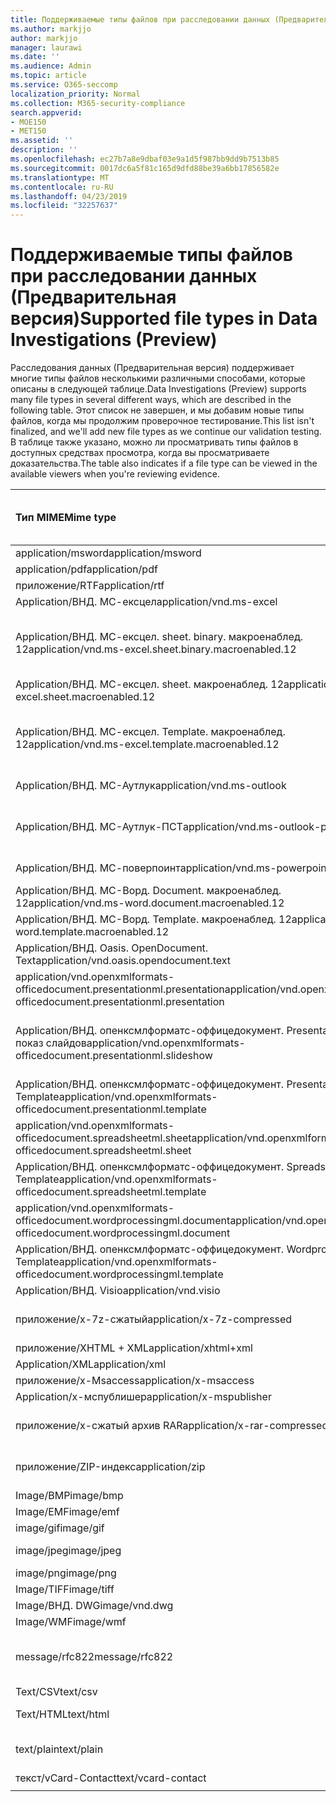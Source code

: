 ```yaml
---
title: Поддерживаемые типы файлов при расследовании данных (Предварительная версия)
ms.author: markjjo
author: markjjo
manager: laurawi
ms.date: ''
ms.audience: Admin
ms.topic: article
ms.service: O365-seccomp
localization_priority: Normal
ms.collection: M365-security-compliance
search.appverid:
- MOE150
- MET150
ms.assetid: ''
description: ''
ms.openlocfilehash: ec27b7a8e9dbaf03e9a1d5f987bb9dd9b7513b85
ms.sourcegitcommit: 0017dc6a5f81c165d9dfd88be39a6bb17856582e
ms.translationtype: MT
ms.contentlocale: ru-RU
ms.lasthandoff: 04/23/2019
ms.locfileid: "32257637"
---
```

# <a name="supported-file-types-in-data-investigations-preview"></a><span data-ttu-id="ad1cf-102">Поддерживаемые типы файлов при расследовании данных (Предварительная версия)</span><span class="sxs-lookup"><span data-stu-id="ad1cf-102">Supported file types in Data Investigations (Preview)</span></span>

<span data-ttu-id="ad1cf-103">Расследования данных (Предварительная версия) поддерживает многие типы файлов несколькими различными способами, которые описаны в следующей таблице.</span><span class="sxs-lookup"><span data-stu-id="ad1cf-103">Data Investigations (Preview) supports many file types in several different ways, which are described in the following table.</span></span> <span data-ttu-id="ad1cf-104">Этот список не завершен, и мы добавим новые типы файлов, когда мы продолжим проверочное тестирование.</span><span class="sxs-lookup"><span data-stu-id="ad1cf-104">This list isn't finalized, and we'll add new file types as we continue our validation testing.</span></span> <span data-ttu-id="ad1cf-105">В таблице также указано, можно ли просматривать типы файлов в доступных средствах просмотра, когда вы просматриваете доказательства.</span><span class="sxs-lookup"><span data-stu-id="ad1cf-105">The table also indicates if a file type can be viewed in the available viewers when you're reviewing evidence.</span></span>

| <span data-ttu-id="ad1cf-106">Тип MIME</span><span class="sxs-lookup"><span data-stu-id="ad1cf-106">Mime type</span></span> | <span data-ttu-id="ad1cf-107">Класс File</span><span class="sxs-lookup"><span data-stu-id="ad1cf-107">File class</span></span> | <span data-ttu-id="ad1cf-108">Встроенное средство просмотра</span><span class="sxs-lookup"><span data-stu-id="ad1cf-108">Native viewer</span></span> | <span data-ttu-id="ad1cf-109">Средство просмотра текста</span><span class="sxs-lookup"><span data-stu-id="ad1cf-109">Text viewer</span></span> | <span data-ttu-id="ad1cf-110">Средство просмотра примечаний</span><span class="sxs-lookup"><span data-stu-id="ad1cf-110">Annotate viewer</span></span> | <span data-ttu-id="ad1cf-111">Извлечение контейнера</span><span class="sxs-lookup"><span data-stu-id="ad1cf-111">Container extraction</span></span> | <span data-ttu-id="ad1cf-112">Расширения</span><span class="sxs-lookup"><span data-stu-id="ad1cf-112">Extensions</span></span> |
| :- | :- | :- | :- | :- | :- | :- |
| <span data-ttu-id="ad1cf-113">application/msword</span><span class="sxs-lookup"><span data-stu-id="ad1cf-113">application/msword</span></span> | <span data-ttu-id="ad1cf-114">Document</span><span class="sxs-lookup"><span data-stu-id="ad1cf-114">Document</span></span> | <span data-ttu-id="ad1cf-115">Да</span><span class="sxs-lookup"><span data-stu-id="ad1cf-115">Yes</span></span> | <span data-ttu-id="ad1cf-116">Да</span><span class="sxs-lookup"><span data-stu-id="ad1cf-116">Yes</span></span> | <span data-ttu-id="ad1cf-117">Да</span><span class="sxs-lookup"><span data-stu-id="ad1cf-117">Yes</span></span> | <span data-ttu-id="ad1cf-118">Нет</span><span class="sxs-lookup"><span data-stu-id="ad1cf-118">No</span></span> | <span data-ttu-id="ad1cf-119">. doc;. dat</span><span class="sxs-lookup"><span data-stu-id="ad1cf-119">.doc; .dat</span></span> |
| <span data-ttu-id="ad1cf-120">application/pdf</span><span class="sxs-lookup"><span data-stu-id="ad1cf-120">application/pdf</span></span> | <span data-ttu-id="ad1cf-121">Document</span><span class="sxs-lookup"><span data-stu-id="ad1cf-121">Document</span></span> | <span data-ttu-id="ad1cf-122">Да</span><span class="sxs-lookup"><span data-stu-id="ad1cf-122">Yes</span></span> | <span data-ttu-id="ad1cf-123">Да</span><span class="sxs-lookup"><span data-stu-id="ad1cf-123">Yes</span></span> | <span data-ttu-id="ad1cf-124">Да</span><span class="sxs-lookup"><span data-stu-id="ad1cf-124">Yes</span></span> | <span data-ttu-id="ad1cf-125">Нет</span><span class="sxs-lookup"><span data-stu-id="ad1cf-125">No</span></span> | <span data-ttu-id="ad1cf-126">PDF</span><span class="sxs-lookup"><span data-stu-id="ad1cf-126">.pdf</span></span> |
| <span data-ttu-id="ad1cf-127">приложение/RTF</span><span class="sxs-lookup"><span data-stu-id="ad1cf-127">application/rtf</span></span> | <span data-ttu-id="ad1cf-128">Document</span><span class="sxs-lookup"><span data-stu-id="ad1cf-128">Document</span></span> | <span data-ttu-id="ad1cf-129">Да</span><span class="sxs-lookup"><span data-stu-id="ad1cf-129">Yes</span></span> | <span data-ttu-id="ad1cf-130">Да</span><span class="sxs-lookup"><span data-stu-id="ad1cf-130">Yes</span></span> | <span data-ttu-id="ad1cf-131">Да</span><span class="sxs-lookup"><span data-stu-id="ad1cf-131">Yes</span></span> | <span data-ttu-id="ad1cf-132">Нет</span><span class="sxs-lookup"><span data-stu-id="ad1cf-132">No</span></span> | <span data-ttu-id="ad1cf-133">RTF;. гостей</span><span class="sxs-lookup"><span data-stu-id="ad1cf-133">.rtf;.doc</span></span> |
| <span data-ttu-id="ad1cf-134">Application/ВНД. МС-ексцел</span><span class="sxs-lookup"><span data-stu-id="ad1cf-134">application/vnd.ms-excel</span></span> | <span data-ttu-id="ad1cf-135">Document</span><span class="sxs-lookup"><span data-stu-id="ad1cf-135">Document</span></span> | <span data-ttu-id="ad1cf-136">Да</span><span class="sxs-lookup"><span data-stu-id="ad1cf-136">Yes</span></span> | <span data-ttu-id="ad1cf-137">Да</span><span class="sxs-lookup"><span data-stu-id="ad1cf-137">Yes</span></span> | <span data-ttu-id="ad1cf-138">Да</span><span class="sxs-lookup"><span data-stu-id="ad1cf-138">Yes</span></span> | <span data-ttu-id="ad1cf-139">Нет</span><span class="sxs-lookup"><span data-stu-id="ad1cf-139">No</span></span> | <span data-ttu-id="ad1cf-140">XLS; dat</span><span class="sxs-lookup"><span data-stu-id="ad1cf-140">.xls; .dat</span></span> |
| <span data-ttu-id="ad1cf-141">Application/ВНД. МС-ексцел. sheet. binary. макроенаблед. 12</span><span class="sxs-lookup"><span data-stu-id="ad1cf-141">application/vnd.ms-excel.sheet.binary.macroenabled.12</span></span> | <span data-ttu-id="ad1cf-142">Производительность и формат открытого документа</span><span class="sxs-lookup"><span data-stu-id="ad1cf-142">Productivity / Open Document Format</span></span> | <span data-ttu-id="ad1cf-143">Да</span><span class="sxs-lookup"><span data-stu-id="ad1cf-143">Yes</span></span> | <span data-ttu-id="ad1cf-144">Да</span><span class="sxs-lookup"><span data-stu-id="ad1cf-144">Yes</span></span> | <span data-ttu-id="ad1cf-145">Нет</span><span class="sxs-lookup"><span data-stu-id="ad1cf-145">No</span></span> | <span data-ttu-id="ad1cf-146">Нет</span><span class="sxs-lookup"><span data-stu-id="ad1cf-146">No</span></span> | <span data-ttu-id="ad1cf-147">. xlsb</span><span class="sxs-lookup"><span data-stu-id="ad1cf-147">.xlsb</span></span> |
| <span data-ttu-id="ad1cf-148">Application/ВНД. МС-ексцел. sheet. макроенаблед. 12</span><span class="sxs-lookup"><span data-stu-id="ad1cf-148">application/vnd.ms-excel.sheet.macroenabled.12</span></span> | <span data-ttu-id="ad1cf-149">Document</span><span class="sxs-lookup"><span data-stu-id="ad1cf-149">Document</span></span> | <span data-ttu-id="ad1cf-150">Да</span><span class="sxs-lookup"><span data-stu-id="ad1cf-150">Yes</span></span> | <span data-ttu-id="ad1cf-151">Да</span><span class="sxs-lookup"><span data-stu-id="ad1cf-151">Yes</span></span> | <span data-ttu-id="ad1cf-152">Да</span><span class="sxs-lookup"><span data-stu-id="ad1cf-152">Yes</span></span> | <span data-ttu-id="ad1cf-153">Нет</span><span class="sxs-lookup"><span data-stu-id="ad1cf-153">No</span></span> | <span data-ttu-id="ad1cf-154">. xlsm</span><span class="sxs-lookup"><span data-stu-id="ad1cf-154">.xlsm</span></span> |
| <span data-ttu-id="ad1cf-155">Application/ВНД. МС-ексцел. Template. макроенаблед. 12</span><span class="sxs-lookup"><span data-stu-id="ad1cf-155">application/vnd.ms-excel.template.macroenabled.12</span></span> | <span data-ttu-id="ad1cf-156">Производительность и формат открытого документа</span><span class="sxs-lookup"><span data-stu-id="ad1cf-156">Productivity / Open Document Format</span></span> | <span data-ttu-id="ad1cf-157">Нет</span><span class="sxs-lookup"><span data-stu-id="ad1cf-157">No</span></span> | <span data-ttu-id="ad1cf-158">Да</span><span class="sxs-lookup"><span data-stu-id="ad1cf-158">Yes</span></span> | <span data-ttu-id="ad1cf-159">Нет</span><span class="sxs-lookup"><span data-stu-id="ad1cf-159">No</span></span> | <span data-ttu-id="ad1cf-160">Нет</span><span class="sxs-lookup"><span data-stu-id="ad1cf-160">No</span></span> | <span data-ttu-id="ad1cf-161">. xltm</span><span class="sxs-lookup"><span data-stu-id="ad1cf-161">.xltm</span></span> |
| <span data-ttu-id="ad1cf-162">Application/ВНД. МС-Аутлук</span><span class="sxs-lookup"><span data-stu-id="ad1cf-162">application/vnd.ms-outlook</span></span> | <span data-ttu-id="ad1cf-163">Производительность труда</span><span class="sxs-lookup"><span data-stu-id="ad1cf-163">Productivity</span></span> | <span data-ttu-id="ad1cf-164">Нет</span><span class="sxs-lookup"><span data-stu-id="ad1cf-164">No</span></span> | <span data-ttu-id="ad1cf-165">Нет</span><span class="sxs-lookup"><span data-stu-id="ad1cf-165">No</span></span> | <span data-ttu-id="ad1cf-166">Нет</span><span class="sxs-lookup"><span data-stu-id="ad1cf-166">No</span></span> | <span data-ttu-id="ad1cf-167">Нет</span><span class="sxs-lookup"><span data-stu-id="ad1cf-167">No</span></span> | <span data-ttu-id="ad1cf-168">. MSG</span><span class="sxs-lookup"><span data-stu-id="ad1cf-168">.msg</span></span> |
| <span data-ttu-id="ad1cf-169">Application/ВНД. МС-Аутлук-ПСТ</span><span class="sxs-lookup"><span data-stu-id="ad1cf-169">application/vnd.ms-outlook-pst</span></span> | <span data-ttu-id="ad1cf-170">Производительность и совместная работа</span><span class="sxs-lookup"><span data-stu-id="ad1cf-170">Productivity / Collaboration</span></span> | <span data-ttu-id="ad1cf-171">Нет</span><span class="sxs-lookup"><span data-stu-id="ad1cf-171">No</span></span> | <span data-ttu-id="ad1cf-172">Нет</span><span class="sxs-lookup"><span data-stu-id="ad1cf-172">No</span></span> | <span data-ttu-id="ad1cf-173">Нет</span><span class="sxs-lookup"><span data-stu-id="ad1cf-173">No</span></span> | <span data-ttu-id="ad1cf-174">Да</span><span class="sxs-lookup"><span data-stu-id="ad1cf-174">Yes</span></span> | <span data-ttu-id="ad1cf-175">PST-файл</span><span class="sxs-lookup"><span data-stu-id="ad1cf-175">.pst</span></span> |
| <span data-ttu-id="ad1cf-176">Application/ВНД. МС-поверпоинт</span><span class="sxs-lookup"><span data-stu-id="ad1cf-176">application/vnd.ms-powerpoint</span></span> | <span data-ttu-id="ad1cf-177">Document</span><span class="sxs-lookup"><span data-stu-id="ad1cf-177">Document</span></span> | <span data-ttu-id="ad1cf-178">Да</span><span class="sxs-lookup"><span data-stu-id="ad1cf-178">Yes</span></span> | <span data-ttu-id="ad1cf-179">Да</span><span class="sxs-lookup"><span data-stu-id="ad1cf-179">Yes</span></span> | <span data-ttu-id="ad1cf-180">Да</span><span class="sxs-lookup"><span data-stu-id="ad1cf-180">Yes</span></span> | <span data-ttu-id="ad1cf-181">Нет</span><span class="sxs-lookup"><span data-stu-id="ad1cf-181">No</span></span> | <span data-ttu-id="ad1cf-182">PPT; PPS;. Pot</span><span class="sxs-lookup"><span data-stu-id="ad1cf-182">.ppt; .pps;.pot</span></span> |
| <span data-ttu-id="ad1cf-183">Application/ВНД. МС-Ворд. Document. макроенаблед. 12</span><span class="sxs-lookup"><span data-stu-id="ad1cf-183">application/vnd.ms-word.document.macroenabled.12</span></span> | <span data-ttu-id="ad1cf-184">Document</span><span class="sxs-lookup"><span data-stu-id="ad1cf-184">Document</span></span> | <span data-ttu-id="ad1cf-185">Да</span><span class="sxs-lookup"><span data-stu-id="ad1cf-185">Yes</span></span> | <span data-ttu-id="ad1cf-186">Да</span><span class="sxs-lookup"><span data-stu-id="ad1cf-186">Yes</span></span> | <span data-ttu-id="ad1cf-187">Да</span><span class="sxs-lookup"><span data-stu-id="ad1cf-187">Yes</span></span> | <span data-ttu-id="ad1cf-188">Нет</span><span class="sxs-lookup"><span data-stu-id="ad1cf-188">No</span></span> | <span data-ttu-id="ad1cf-189">DOCM</span><span class="sxs-lookup"><span data-stu-id="ad1cf-189">.docm</span></span> |
| <span data-ttu-id="ad1cf-190">Application/ВНД. МС-Ворд. Template. макроенаблед. 12</span><span class="sxs-lookup"><span data-stu-id="ad1cf-190">application/vnd.ms-word.template.macroenabled.12</span></span> | <span data-ttu-id="ad1cf-191">Document</span><span class="sxs-lookup"><span data-stu-id="ad1cf-191">Document</span></span> | <span data-ttu-id="ad1cf-192">Да</span><span class="sxs-lookup"><span data-stu-id="ad1cf-192">Yes</span></span> | <span data-ttu-id="ad1cf-193">Да</span><span class="sxs-lookup"><span data-stu-id="ad1cf-193">Yes</span></span> | <span data-ttu-id="ad1cf-194">Да</span><span class="sxs-lookup"><span data-stu-id="ad1cf-194">Yes</span></span> | <span data-ttu-id="ad1cf-195">Нет</span><span class="sxs-lookup"><span data-stu-id="ad1cf-195">No</span></span> | <span data-ttu-id="ad1cf-196">. dotm</span><span class="sxs-lookup"><span data-stu-id="ad1cf-196">.dotm</span></span> |
| <span data-ttu-id="ad1cf-197">Application/ВНД. Oasis. OpenDocument. Text</span><span class="sxs-lookup"><span data-stu-id="ad1cf-197">application/vnd.oasis.opendocument.text</span></span> | <span data-ttu-id="ad1cf-198">Document</span><span class="sxs-lookup"><span data-stu-id="ad1cf-198">Document</span></span> | <span data-ttu-id="ad1cf-199">Да</span><span class="sxs-lookup"><span data-stu-id="ad1cf-199">Yes</span></span> | <span data-ttu-id="ad1cf-200">Да</span><span class="sxs-lookup"><span data-stu-id="ad1cf-200">Yes</span></span> | <span data-ttu-id="ad1cf-201">Да</span><span class="sxs-lookup"><span data-stu-id="ad1cf-201">Yes</span></span> | <span data-ttu-id="ad1cf-202">Нет</span><span class="sxs-lookup"><span data-stu-id="ad1cf-202">No</span></span> | <span data-ttu-id="ad1cf-203">Detection</span><span class="sxs-lookup"><span data-stu-id="ad1cf-203">.odt;</span></span>  |
| <span data-ttu-id="ad1cf-204">application/vnd.openxmlformats-officedocument.presentationml.presentation</span><span class="sxs-lookup"><span data-stu-id="ad1cf-204">application/vnd.openxmlformats-officedocument.presentationml.presentation</span></span> | <span data-ttu-id="ad1cf-205">Document</span><span class="sxs-lookup"><span data-stu-id="ad1cf-205">Document</span></span> | <span data-ttu-id="ad1cf-206">Да</span><span class="sxs-lookup"><span data-stu-id="ad1cf-206">Yes</span></span> | <span data-ttu-id="ad1cf-207">Да</span><span class="sxs-lookup"><span data-stu-id="ad1cf-207">Yes</span></span> | <span data-ttu-id="ad1cf-208">Да</span><span class="sxs-lookup"><span data-stu-id="ad1cf-208">Yes</span></span> | <span data-ttu-id="ad1cf-209">Нет</span><span class="sxs-lookup"><span data-stu-id="ad1cf-209">No</span></span> | <span data-ttu-id="ad1cf-210">PPTX</span><span class="sxs-lookup"><span data-stu-id="ad1cf-210">.pptx</span></span> |
| <span data-ttu-id="ad1cf-211">Application/ВНД. опенксмлформатс-оффицедокумент. PresentationML. показ слайдов</span><span class="sxs-lookup"><span data-stu-id="ad1cf-211">application/vnd.openxmlformats-officedocument.presentationml.slideshow</span></span> | <span data-ttu-id="ad1cf-212">Производительность и формат открытого документа</span><span class="sxs-lookup"><span data-stu-id="ad1cf-212">Productivity / Open Document Format</span></span> | <span data-ttu-id="ad1cf-213">Да</span><span class="sxs-lookup"><span data-stu-id="ad1cf-213">Yes</span></span> | <span data-ttu-id="ad1cf-214">Да</span><span class="sxs-lookup"><span data-stu-id="ad1cf-214">Yes</span></span> | <span data-ttu-id="ad1cf-215">Да</span><span class="sxs-lookup"><span data-stu-id="ad1cf-215">Yes</span></span> | <span data-ttu-id="ad1cf-216">Нет</span><span class="sxs-lookup"><span data-stu-id="ad1cf-216">No</span></span> | <span data-ttu-id="ad1cf-217">. ppsx</span><span class="sxs-lookup"><span data-stu-id="ad1cf-217">.ppsx</span></span> |
| <span data-ttu-id="ad1cf-218">Application/ВНД. опенксмлформатс-оффицедокумент. PresentationML. Template</span><span class="sxs-lookup"><span data-stu-id="ad1cf-218">application/vnd.openxmlformats-officedocument.presentationml.template</span></span> | <span data-ttu-id="ad1cf-219">Document</span><span class="sxs-lookup"><span data-stu-id="ad1cf-219">Document</span></span> | <span data-ttu-id="ad1cf-220">Да</span><span class="sxs-lookup"><span data-stu-id="ad1cf-220">Yes</span></span> | <span data-ttu-id="ad1cf-221">Да</span><span class="sxs-lookup"><span data-stu-id="ad1cf-221">Yes</span></span> | <span data-ttu-id="ad1cf-222">Да</span><span class="sxs-lookup"><span data-stu-id="ad1cf-222">Yes</span></span> | <span data-ttu-id="ad1cf-223">Нет</span><span class="sxs-lookup"><span data-stu-id="ad1cf-223">No</span></span> | <span data-ttu-id="ad1cf-224">. potx</span><span class="sxs-lookup"><span data-stu-id="ad1cf-224">.potx</span></span> |
| <span data-ttu-id="ad1cf-225">application/vnd.openxmlformats-officedocument.spreadsheetml.sheet</span><span class="sxs-lookup"><span data-stu-id="ad1cf-225">application/vnd.openxmlformats-officedocument.spreadsheetml.sheet</span></span> | <span data-ttu-id="ad1cf-226">Document</span><span class="sxs-lookup"><span data-stu-id="ad1cf-226">Document</span></span> | <span data-ttu-id="ad1cf-227">Да</span><span class="sxs-lookup"><span data-stu-id="ad1cf-227">Yes</span></span> | <span data-ttu-id="ad1cf-228">Да</span><span class="sxs-lookup"><span data-stu-id="ad1cf-228">Yes</span></span> | <span data-ttu-id="ad1cf-229">Да</span><span class="sxs-lookup"><span data-stu-id="ad1cf-229">Yes</span></span> | <span data-ttu-id="ad1cf-230">Нет</span><span class="sxs-lookup"><span data-stu-id="ad1cf-230">No</span></span> | <span data-ttu-id="ad1cf-231">XLSX</span><span class="sxs-lookup"><span data-stu-id="ad1cf-231">.xlsx</span></span> |
| <span data-ttu-id="ad1cf-232">Application/ВНД. опенксмлформатс-оффицедокумент. SpreadsheetML. Template</span><span class="sxs-lookup"><span data-stu-id="ad1cf-232">application/vnd.openxmlformats-officedocument.spreadsheetml.template</span></span> | <span data-ttu-id="ad1cf-233">Document</span><span class="sxs-lookup"><span data-stu-id="ad1cf-233">Document</span></span> | <span data-ttu-id="ad1cf-234">Да</span><span class="sxs-lookup"><span data-stu-id="ad1cf-234">Yes</span></span> | <span data-ttu-id="ad1cf-235">Да</span><span class="sxs-lookup"><span data-stu-id="ad1cf-235">Yes</span></span> | <span data-ttu-id="ad1cf-236">Да</span><span class="sxs-lookup"><span data-stu-id="ad1cf-236">Yes</span></span> | <span data-ttu-id="ad1cf-237">Нет</span><span class="sxs-lookup"><span data-stu-id="ad1cf-237">No</span></span> | <span data-ttu-id="ad1cf-238">. xltx</span><span class="sxs-lookup"><span data-stu-id="ad1cf-238">.xltx</span></span> |
| <span data-ttu-id="ad1cf-239">application/vnd.openxmlformats-officedocument.wordprocessingml.document</span><span class="sxs-lookup"><span data-stu-id="ad1cf-239">application/vnd.openxmlformats-officedocument.wordprocessingml.document</span></span> | <span data-ttu-id="ad1cf-240">Document</span><span class="sxs-lookup"><span data-stu-id="ad1cf-240">Document</span></span> | <span data-ttu-id="ad1cf-241">Да</span><span class="sxs-lookup"><span data-stu-id="ad1cf-241">Yes</span></span> | <span data-ttu-id="ad1cf-242">Да</span><span class="sxs-lookup"><span data-stu-id="ad1cf-242">Yes</span></span> | <span data-ttu-id="ad1cf-243">Да</span><span class="sxs-lookup"><span data-stu-id="ad1cf-243">Yes</span></span> | <span data-ttu-id="ad1cf-244">Нет</span><span class="sxs-lookup"><span data-stu-id="ad1cf-244">No</span></span> | <span data-ttu-id="ad1cf-245">DOCX</span><span class="sxs-lookup"><span data-stu-id="ad1cf-245">.docx</span></span> |
| <span data-ttu-id="ad1cf-246">Application/ВНД. опенксмлформатс-оффицедокумент. WordprocessingML. Template</span><span class="sxs-lookup"><span data-stu-id="ad1cf-246">application/vnd.openxmlformats-officedocument.wordprocessingml.template</span></span> | <span data-ttu-id="ad1cf-247">Document</span><span class="sxs-lookup"><span data-stu-id="ad1cf-247">Document</span></span> | <span data-ttu-id="ad1cf-248">Да</span><span class="sxs-lookup"><span data-stu-id="ad1cf-248">Yes</span></span> | <span data-ttu-id="ad1cf-249">Да</span><span class="sxs-lookup"><span data-stu-id="ad1cf-249">Yes</span></span> | <span data-ttu-id="ad1cf-250">Да</span><span class="sxs-lookup"><span data-stu-id="ad1cf-250">Yes</span></span> | <span data-ttu-id="ad1cf-251">Нет</span><span class="sxs-lookup"><span data-stu-id="ad1cf-251">No</span></span> | <span data-ttu-id="ad1cf-252">. dotx</span><span class="sxs-lookup"><span data-stu-id="ad1cf-252">.dotx</span></span> |
| <span data-ttu-id="ad1cf-253">Application/ВНД. Visio</span><span class="sxs-lookup"><span data-stu-id="ad1cf-253">application/vnd.visio</span></span> | <span data-ttu-id="ad1cf-254">Document</span><span class="sxs-lookup"><span data-stu-id="ad1cf-254">Document</span></span> | <span data-ttu-id="ad1cf-255">Да</span><span class="sxs-lookup"><span data-stu-id="ad1cf-255">Yes</span></span> | <span data-ttu-id="ad1cf-256">Да</span><span class="sxs-lookup"><span data-stu-id="ad1cf-256">Yes</span></span> | <span data-ttu-id="ad1cf-257">Да</span><span class="sxs-lookup"><span data-stu-id="ad1cf-257">Yes</span></span> | <span data-ttu-id="ad1cf-258">Нет</span><span class="sxs-lookup"><span data-stu-id="ad1cf-258">No</span></span> | <span data-ttu-id="ad1cf-259">. VSD</span><span class="sxs-lookup"><span data-stu-id="ad1cf-259">.vsd</span></span> |
| <span data-ttu-id="ad1cf-260">приложение/x-7z-сжатый</span><span class="sxs-lookup"><span data-stu-id="ad1cf-260">application/x-7z-compressed</span></span> | <span data-ttu-id="ad1cf-261">Архив/контейнер</span><span class="sxs-lookup"><span data-stu-id="ad1cf-261">Archive / Container</span></span> | <span data-ttu-id="ad1cf-262">Нет</span><span class="sxs-lookup"><span data-stu-id="ad1cf-262">No</span></span> | <span data-ttu-id="ad1cf-263">Нет</span><span class="sxs-lookup"><span data-stu-id="ad1cf-263">No</span></span> | <span data-ttu-id="ad1cf-264">Нет</span><span class="sxs-lookup"><span data-stu-id="ad1cf-264">No</span></span> | <span data-ttu-id="ad1cf-265">Да</span><span class="sxs-lookup"><span data-stu-id="ad1cf-265">Yes</span></span> | <span data-ttu-id="ad1cf-266">.7z</span><span class="sxs-lookup"><span data-stu-id="ad1cf-266">.7z</span></span> |
| <span data-ttu-id="ad1cf-267">приложение/XHTML + XML</span><span class="sxs-lookup"><span data-stu-id="ad1cf-267">application/xhtml+xml</span></span> | <span data-ttu-id="ad1cf-268">Document</span><span class="sxs-lookup"><span data-stu-id="ad1cf-268">Document</span></span> | <span data-ttu-id="ad1cf-269">Да</span><span class="sxs-lookup"><span data-stu-id="ad1cf-269">Yes</span></span> | <span data-ttu-id="ad1cf-270">Да</span><span class="sxs-lookup"><span data-stu-id="ad1cf-270">Yes</span></span> | <span data-ttu-id="ad1cf-271">Да</span><span class="sxs-lookup"><span data-stu-id="ad1cf-271">Yes</span></span> | <span data-ttu-id="ad1cf-272">Нет</span><span class="sxs-lookup"><span data-stu-id="ad1cf-272">No</span></span> | <span data-ttu-id="ad1cf-273">. XHTML</span><span class="sxs-lookup"><span data-stu-id="ad1cf-273">.xhtml</span></span> |
| <span data-ttu-id="ad1cf-274">Application/XML</span><span class="sxs-lookup"><span data-stu-id="ad1cf-274">application/xml</span></span> | <span data-ttu-id="ad1cf-275">Document</span><span class="sxs-lookup"><span data-stu-id="ad1cf-275">Document</span></span> | <span data-ttu-id="ad1cf-276">Да</span><span class="sxs-lookup"><span data-stu-id="ad1cf-276">Yes</span></span> | <span data-ttu-id="ad1cf-277">Да</span><span class="sxs-lookup"><span data-stu-id="ad1cf-277">Yes</span></span> | <span data-ttu-id="ad1cf-278">Да</span><span class="sxs-lookup"><span data-stu-id="ad1cf-278">Yes</span></span> | <span data-ttu-id="ad1cf-279">Нет</span><span class="sxs-lookup"><span data-stu-id="ad1cf-279">No</span></span> | <span data-ttu-id="ad1cf-280">. XML</span><span class="sxs-lookup"><span data-stu-id="ad1cf-280">.xml</span></span> |
| <span data-ttu-id="ad1cf-281">приложение/x-Msaccess</span><span class="sxs-lookup"><span data-stu-id="ad1cf-281">application/x-msaccess</span></span> | <span data-ttu-id="ad1cf-282">Document</span><span class="sxs-lookup"><span data-stu-id="ad1cf-282">Document</span></span> | <span data-ttu-id="ad1cf-283">Да</span><span class="sxs-lookup"><span data-stu-id="ad1cf-283">Yes</span></span> | <span data-ttu-id="ad1cf-284">Да</span><span class="sxs-lookup"><span data-stu-id="ad1cf-284">Yes</span></span> | <span data-ttu-id="ad1cf-285">Да</span><span class="sxs-lookup"><span data-stu-id="ad1cf-285">Yes</span></span> | <span data-ttu-id="ad1cf-286">Нет</span><span class="sxs-lookup"><span data-stu-id="ad1cf-286">No</span></span> | <span data-ttu-id="ad1cf-287">. mdb</span><span class="sxs-lookup"><span data-stu-id="ad1cf-287">.mdb</span></span> |
| <span data-ttu-id="ad1cf-288">Application/x-мспублишер</span><span class="sxs-lookup"><span data-stu-id="ad1cf-288">application/x-mspublisher</span></span> | <span data-ttu-id="ad1cf-289">Document</span><span class="sxs-lookup"><span data-stu-id="ad1cf-289">Document</span></span> | <span data-ttu-id="ad1cf-290">Да</span><span class="sxs-lookup"><span data-stu-id="ad1cf-290">Yes</span></span> | <span data-ttu-id="ad1cf-291">Да</span><span class="sxs-lookup"><span data-stu-id="ad1cf-291">Yes</span></span> | <span data-ttu-id="ad1cf-292">Да</span><span class="sxs-lookup"><span data-stu-id="ad1cf-292">Yes</span></span> | <span data-ttu-id="ad1cf-293">Нет</span><span class="sxs-lookup"><span data-stu-id="ad1cf-293">No</span></span> | <span data-ttu-id="ad1cf-294">. pub</span><span class="sxs-lookup"><span data-stu-id="ad1cf-294">.pub</span></span> |
| <span data-ttu-id="ad1cf-295">приложение/x-сжатый архив RAR</span><span class="sxs-lookup"><span data-stu-id="ad1cf-295">application/x-rar-compressed</span></span> | <span data-ttu-id="ad1cf-296">Архив/контейнер</span><span class="sxs-lookup"><span data-stu-id="ad1cf-296">Archive / Container</span></span> | <span data-ttu-id="ad1cf-297">Нет</span><span class="sxs-lookup"><span data-stu-id="ad1cf-297">No</span></span> | <span data-ttu-id="ad1cf-298">Нет</span><span class="sxs-lookup"><span data-stu-id="ad1cf-298">No</span></span> | <span data-ttu-id="ad1cf-299">Нет</span><span class="sxs-lookup"><span data-stu-id="ad1cf-299">No</span></span> | <span data-ttu-id="ad1cf-300">Да</span><span class="sxs-lookup"><span data-stu-id="ad1cf-300">Yes</span></span> | <span data-ttu-id="ad1cf-301">. rar</span><span class="sxs-lookup"><span data-stu-id="ad1cf-301">.rar</span></span> |
| <span data-ttu-id="ad1cf-302">приложение/ZIP-индекс</span><span class="sxs-lookup"><span data-stu-id="ad1cf-302">application/zip</span></span> | <span data-ttu-id="ad1cf-303">Архив/контейнер</span><span class="sxs-lookup"><span data-stu-id="ad1cf-303">Archive / Container</span></span> | <span data-ttu-id="ad1cf-304">Нет</span><span class="sxs-lookup"><span data-stu-id="ad1cf-304">No</span></span> | <span data-ttu-id="ad1cf-305">Нет</span><span class="sxs-lookup"><span data-stu-id="ad1cf-305">No</span></span> | <span data-ttu-id="ad1cf-306">Нет</span><span class="sxs-lookup"><span data-stu-id="ad1cf-306">No</span></span> | <span data-ttu-id="ad1cf-307">Да</span><span class="sxs-lookup"><span data-stu-id="ad1cf-307">Yes</span></span> | <span data-ttu-id="ad1cf-308">ZIP-</span><span class="sxs-lookup"><span data-stu-id="ad1cf-308">.zip</span></span> |
| <span data-ttu-id="ad1cf-309">Image/BMP</span><span class="sxs-lookup"><span data-stu-id="ad1cf-309">image/bmp</span></span> | <span data-ttu-id="ad1cf-310">Изображение</span><span class="sxs-lookup"><span data-stu-id="ad1cf-310">Image</span></span> | <span data-ttu-id="ad1cf-311">Да</span><span class="sxs-lookup"><span data-stu-id="ad1cf-311">Yes</span></span> | <span data-ttu-id="ad1cf-312">Да</span><span class="sxs-lookup"><span data-stu-id="ad1cf-312">Yes</span></span> | <span data-ttu-id="ad1cf-313">Да</span><span class="sxs-lookup"><span data-stu-id="ad1cf-313">Yes</span></span> | <span data-ttu-id="ad1cf-314">Нет</span><span class="sxs-lookup"><span data-stu-id="ad1cf-314">No</span></span> | <span data-ttu-id="ad1cf-315">BMP</span><span class="sxs-lookup"><span data-stu-id="ad1cf-315">.bmp</span></span> |
| <span data-ttu-id="ad1cf-316">Image/EMF</span><span class="sxs-lookup"><span data-stu-id="ad1cf-316">image/emf</span></span> | <span data-ttu-id="ad1cf-317">Изображение</span><span class="sxs-lookup"><span data-stu-id="ad1cf-317">Image</span></span> | <span data-ttu-id="ad1cf-318">Да</span><span class="sxs-lookup"><span data-stu-id="ad1cf-318">Yes</span></span> | <span data-ttu-id="ad1cf-319">Да</span><span class="sxs-lookup"><span data-stu-id="ad1cf-319">Yes</span></span> | <span data-ttu-id="ad1cf-320">Да</span><span class="sxs-lookup"><span data-stu-id="ad1cf-320">Yes</span></span> | <span data-ttu-id="ad1cf-321">Нет</span><span class="sxs-lookup"><span data-stu-id="ad1cf-321">No</span></span> | <span data-ttu-id="ad1cf-322">EMF</span><span class="sxs-lookup"><span data-stu-id="ad1cf-322">.emf</span></span> |
| <span data-ttu-id="ad1cf-323">image/gif</span><span class="sxs-lookup"><span data-stu-id="ad1cf-323">image/gif</span></span> | <span data-ttu-id="ad1cf-324">Document</span><span class="sxs-lookup"><span data-stu-id="ad1cf-324">Document</span></span> | <span data-ttu-id="ad1cf-325">Да</span><span class="sxs-lookup"><span data-stu-id="ad1cf-325">Yes</span></span> | <span data-ttu-id="ad1cf-326">Да</span><span class="sxs-lookup"><span data-stu-id="ad1cf-326">Yes</span></span> | <span data-ttu-id="ad1cf-327">Да</span><span class="sxs-lookup"><span data-stu-id="ad1cf-327">Yes</span></span> | <span data-ttu-id="ad1cf-328">Нет</span><span class="sxs-lookup"><span data-stu-id="ad1cf-328">No</span></span> | <span data-ttu-id="ad1cf-329">GIF</span><span class="sxs-lookup"><span data-stu-id="ad1cf-329">.gif</span></span> |
| <span data-ttu-id="ad1cf-330">image/jpeg</span><span class="sxs-lookup"><span data-stu-id="ad1cf-330">image/jpeg</span></span> | <span data-ttu-id="ad1cf-331">Изображение</span><span class="sxs-lookup"><span data-stu-id="ad1cf-331">Image</span></span> | <span data-ttu-id="ad1cf-332">Да</span><span class="sxs-lookup"><span data-stu-id="ad1cf-332">Yes</span></span> | <span data-ttu-id="ad1cf-333">Да</span><span class="sxs-lookup"><span data-stu-id="ad1cf-333">Yes</span></span> | <span data-ttu-id="ad1cf-334">Да</span><span class="sxs-lookup"><span data-stu-id="ad1cf-334">Yes</span></span> | <span data-ttu-id="ad1cf-335">Нет</span><span class="sxs-lookup"><span data-stu-id="ad1cf-335">No</span></span> | <span data-ttu-id="ad1cf-336">JPG;. JPEG;. dat;. жпгт</span><span class="sxs-lookup"><span data-stu-id="ad1cf-336">.jpg; .jpeg; .dat;.jpgt</span></span> |
| <span data-ttu-id="ad1cf-337">image/png</span><span class="sxs-lookup"><span data-stu-id="ad1cf-337">image/png</span></span> | <span data-ttu-id="ad1cf-338">Изображение</span><span class="sxs-lookup"><span data-stu-id="ad1cf-338">Image</span></span> | <span data-ttu-id="ad1cf-339">Да</span><span class="sxs-lookup"><span data-stu-id="ad1cf-339">Yes</span></span> | <span data-ttu-id="ad1cf-340">Да</span><span class="sxs-lookup"><span data-stu-id="ad1cf-340">Yes</span></span> | <span data-ttu-id="ad1cf-341">Да</span><span class="sxs-lookup"><span data-stu-id="ad1cf-341">Yes</span></span> | <span data-ttu-id="ad1cf-342">Нет</span><span class="sxs-lookup"><span data-stu-id="ad1cf-342">No</span></span> | <span data-ttu-id="ad1cf-343">PNG</span><span class="sxs-lookup"><span data-stu-id="ad1cf-343">.png</span></span> |
| <span data-ttu-id="ad1cf-344">Image/TIFF</span><span class="sxs-lookup"><span data-stu-id="ad1cf-344">image/tiff</span></span> | <span data-ttu-id="ad1cf-345">Изображение</span><span class="sxs-lookup"><span data-stu-id="ad1cf-345">Image</span></span> | <span data-ttu-id="ad1cf-346">Да</span><span class="sxs-lookup"><span data-stu-id="ad1cf-346">Yes</span></span> | <span data-ttu-id="ad1cf-347">Да</span><span class="sxs-lookup"><span data-stu-id="ad1cf-347">Yes</span></span> | <span data-ttu-id="ad1cf-348">Да</span><span class="sxs-lookup"><span data-stu-id="ad1cf-348">Yes</span></span> | <span data-ttu-id="ad1cf-349">Нет</span><span class="sxs-lookup"><span data-stu-id="ad1cf-349">No</span></span> | <span data-ttu-id="ad1cf-350">TIF</span><span class="sxs-lookup"><span data-stu-id="ad1cf-350">.tif</span></span> |
| <span data-ttu-id="ad1cf-351">Image/ВНД. DWG</span><span class="sxs-lookup"><span data-stu-id="ad1cf-351">image/vnd.dwg</span></span> | <span data-ttu-id="ad1cf-352">Document</span><span class="sxs-lookup"><span data-stu-id="ad1cf-352">Document</span></span> | <span data-ttu-id="ad1cf-353">Да</span><span class="sxs-lookup"><span data-stu-id="ad1cf-353">Yes</span></span> | <span data-ttu-id="ad1cf-354">Да</span><span class="sxs-lookup"><span data-stu-id="ad1cf-354">Yes</span></span> | <span data-ttu-id="ad1cf-355">Да</span><span class="sxs-lookup"><span data-stu-id="ad1cf-355">Yes</span></span> | <span data-ttu-id="ad1cf-356">Нет</span><span class="sxs-lookup"><span data-stu-id="ad1cf-356">No</span></span> | <span data-ttu-id="ad1cf-357">. DWG;. DXF</span><span class="sxs-lookup"><span data-stu-id="ad1cf-357">.dwg;.dxf;</span></span> |
| <span data-ttu-id="ad1cf-358">Image/WMF</span><span class="sxs-lookup"><span data-stu-id="ad1cf-358">image/wmf</span></span> | <span data-ttu-id="ad1cf-359">Document</span><span class="sxs-lookup"><span data-stu-id="ad1cf-359">Document</span></span> | <span data-ttu-id="ad1cf-360">Да</span><span class="sxs-lookup"><span data-stu-id="ad1cf-360">Yes</span></span> | <span data-ttu-id="ad1cf-361">Да</span><span class="sxs-lookup"><span data-stu-id="ad1cf-361">Yes</span></span> | <span data-ttu-id="ad1cf-362">Да</span><span class="sxs-lookup"><span data-stu-id="ad1cf-362">Yes</span></span> | <span data-ttu-id="ad1cf-363">Нет</span><span class="sxs-lookup"><span data-stu-id="ad1cf-363">No</span></span> | <span data-ttu-id="ad1cf-364">. WMF</span><span class="sxs-lookup"><span data-stu-id="ad1cf-364">.wmf</span></span> |
| <span data-ttu-id="ad1cf-365">message/rfc822</span><span class="sxs-lookup"><span data-stu-id="ad1cf-365">message/rfc822</span></span> | <span data-ttu-id="ad1cf-366">Производительность и совместная работа</span><span class="sxs-lookup"><span data-stu-id="ad1cf-366">Productivity / Collaboration</span></span> | <span data-ttu-id="ad1cf-367">Нет</span><span class="sxs-lookup"><span data-stu-id="ad1cf-367">No</span></span> | <span data-ttu-id="ad1cf-368">Нет</span><span class="sxs-lookup"><span data-stu-id="ad1cf-368">No</span></span> | <span data-ttu-id="ad1cf-369">Нет</span><span class="sxs-lookup"><span data-stu-id="ad1cf-369">No</span></span> | <span data-ttu-id="ad1cf-370">Нет</span><span class="sxs-lookup"><span data-stu-id="ad1cf-370">No</span></span> | <span data-ttu-id="ad1cf-371">EML</span><span class="sxs-lookup"><span data-stu-id="ad1cf-371">.eml</span></span> |
| <span data-ttu-id="ad1cf-372">Text/CSV</span><span class="sxs-lookup"><span data-stu-id="ad1cf-372">text/csv</span></span> | <span data-ttu-id="ad1cf-373">Document</span><span class="sxs-lookup"><span data-stu-id="ad1cf-373">Document</span></span> | <span data-ttu-id="ad1cf-374">Да</span><span class="sxs-lookup"><span data-stu-id="ad1cf-374">Yes</span></span> | <span data-ttu-id="ad1cf-375">Да</span><span class="sxs-lookup"><span data-stu-id="ad1cf-375">Yes</span></span> | <span data-ttu-id="ad1cf-376">Да</span><span class="sxs-lookup"><span data-stu-id="ad1cf-376">Yes</span></span> | <span data-ttu-id="ad1cf-377">Нет</span><span class="sxs-lookup"><span data-stu-id="ad1cf-377">No</span></span> | <span data-ttu-id="ad1cf-378">CSV-файл</span><span class="sxs-lookup"><span data-stu-id="ad1cf-378">.csv</span></span> |
| <span data-ttu-id="ad1cf-379">Text/HTML</span><span class="sxs-lookup"><span data-stu-id="ad1cf-379">text/html</span></span> | <span data-ttu-id="ad1cf-380">Document</span><span class="sxs-lookup"><span data-stu-id="ad1cf-380">Document</span></span> | <span data-ttu-id="ad1cf-381">Да</span><span class="sxs-lookup"><span data-stu-id="ad1cf-381">Yes</span></span> | <span data-ttu-id="ad1cf-382">Да</span><span class="sxs-lookup"><span data-stu-id="ad1cf-382">Yes</span></span> | <span data-ttu-id="ad1cf-383">Да</span><span class="sxs-lookup"><span data-stu-id="ad1cf-383">Yes</span></span> | <span data-ttu-id="ad1cf-384">Нет</span><span class="sxs-lookup"><span data-stu-id="ad1cf-384">No</span></span> | <span data-ttu-id="ad1cf-385">. HTML;. shtml; htm</span><span class="sxs-lookup"><span data-stu-id="ad1cf-385">.html;.shtml; .htm</span></span> |
| <span data-ttu-id="ad1cf-386">text/plain</span><span class="sxs-lookup"><span data-stu-id="ad1cf-386">text/plain</span></span> | <span data-ttu-id="ad1cf-387">Document</span><span class="sxs-lookup"><span data-stu-id="ad1cf-387">Document</span></span> | <span data-ttu-id="ad1cf-388">Да</span><span class="sxs-lookup"><span data-stu-id="ad1cf-388">Yes</span></span> | <span data-ttu-id="ad1cf-389">Да</span><span class="sxs-lookup"><span data-stu-id="ad1cf-389">Yes</span></span> | <span data-ttu-id="ad1cf-390">Да</span><span class="sxs-lookup"><span data-stu-id="ad1cf-390">Yes</span></span> | <span data-ttu-id="ad1cf-391">Нет</span><span class="sxs-lookup"><span data-stu-id="ad1cf-391">No</span></span> | <span data-ttu-id="ad1cf-392">. txt;. CSS;. Con;. pl;. csv;. dat</span><span class="sxs-lookup"><span data-stu-id="ad1cf-392">.txt; .css;.con; .pl; .csv; .dat</span></span> |
| <span data-ttu-id="ad1cf-393">текст/vCard-Contact</span><span class="sxs-lookup"><span data-stu-id="ad1cf-393">text/vcard-contact</span></span> | <span data-ttu-id="ad1cf-394">Document</span><span class="sxs-lookup"><span data-stu-id="ad1cf-394">Document</span></span> | <span data-ttu-id="ad1cf-395">Да</span><span class="sxs-lookup"><span data-stu-id="ad1cf-395">Yes</span></span> | <span data-ttu-id="ad1cf-396">Да</span><span class="sxs-lookup"><span data-stu-id="ad1cf-396">Yes</span></span> | <span data-ttu-id="ad1cf-397">Да</span><span class="sxs-lookup"><span data-stu-id="ad1cf-397">Yes</span></span> | <span data-ttu-id="ad1cf-398">Нет</span><span class="sxs-lookup"><span data-stu-id="ad1cf-398">No</span></span> | <span data-ttu-id="ad1cf-399">. vcf</span><span class="sxs-lookup"><span data-stu-id="ad1cf-399">.vcf</span></span> |
||||||||
